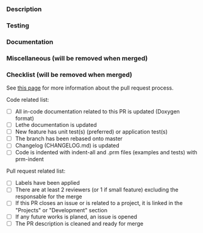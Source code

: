 ### Description

<!-- Explain the content of the new feature
     What are the motivations? 
     How is it integrated to the current code? -->

### Testing

<!-- How has this been tested?
     What are the new test(s) and what feature/parameter does it test?
     Are there changes and/or impacts on current tests, why?
     How did you ensure that the solution works?
     How will you ensure that it will continue to work in the future? -->

### Documentation

<!-- Does this new feature news simulation parameters? If so, describe them. -->

### Miscellaneous (will be removed when merged)

<!-- Anything that you would like to add that does not fit into another category
     Examples:
       Future changes or features that will be added in subsequent pull requests
       Any comments or highlights for the reviewers -->

### Checklist (will be removed when merged)
See [this page](https://chaos-polymtl.github.io/lethe/documentation/contributing.html#pull-requests) 
for more information about the pull request process.

Code related list:
- [ ] All in-code documentation related to this PR is updated (Doxygen format)
- [ ] Lethe documentation is updated
- [ ] New feature has unit test(s) (preferred) or application test(s)
- [ ] The branch has been rebased onto master
- [ ] Changelog (CHANGELOG.md) is updated
- [ ] Code is indented with indent-all and .prm files (examples and tests) with prm-indent

Pull request related list:
- [ ] Labels have been applied
- [ ] There are at least 2 reviewers (or 1 if small feature) excluding the responsable for the merge
- [ ] If this PR closes an issue or is related to a project, it is linked in the "Projects" or "Development" section
- [ ] If any future works is planed, an issue is opened
- [ ] The PR description is cleaned and ready for merge